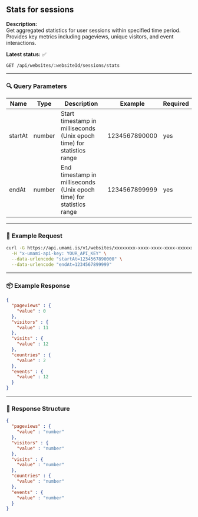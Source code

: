 ## Stats for sessions
<!-- testable: true -->
<!-- expectedStatus: 200 -->
**Description:**  
Get aggregated statistics for user sessions within specified time period.
Provides key metrics including pageviews, unique visitors, and event interactions.

**Latest status:** <!--status-->✅<!--status-end-->

```
GET /api/websites/:websiteId/sessions/stats
```

---

### 🔍 Query Parameters
| Name    | Type              | Description              | Example         | Required |
|---------|-------------------|--------------------------|-----------------|----------|
| startAt | number            | Start timestamp in milliseconds (Unix epoch time) for statistics range | 1234567890000   | yes      |
| endAt   | number            | End timestamp in milliseconds (Unix epoch time) for statistics range   | 1234567899999   | yes      |

---

### 🔁 Example Request
```bash
curl -G https://api.umami.is/v1/websites/xxxxxxxx-xxxx-xxxx-xxxx-xxxxxxxxxxxx/sessions/stats \
  -H "x-umami-api-key: YOUR_API_KEY" \
  --data-urlencode "startAt=1234567890000" \
  --data-urlencode "endAt=1234567899999"
```

---

### 📦 Example Response
```json
{
  "pageviews" : {
    "value" : 0
  },
  "visitors" : {
    "value" : 11
  },
  "visits" : {
    "value" : 12
  },
  "countries" : {
    "value" : 2
  },
  "events" : {
    "value" : 12
  }
}
```

---

### 📘 Response Structure
```json
{
  "pageviews" : {
    "value" : "number"
  },
  "visitors" : {
    "value" : "number"
  },
  "visits" : {
    "value" : "number"
  },
  "countries" : {
    "value" : "number"
  },
  "events" : {
    "value" : "number"
  }
}
```
